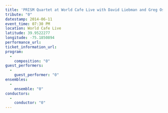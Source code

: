 ```yaml
---
title: 'PRISM Quartet at World Cafe Live with David Liebman and Greg Osby'
tribute: "0"
datestamp: 2014-06-11
event_time: 07:30 PM
location: World Cafe Live
latitude: 39.9522277
longitude: -75.1850894
performance_url: 
ticket_information_url: 
program: 
  -
    composition: "0"
guest_performers: 
  -
    guest_performer: "0"
ensembles: 
  -
    ensemble: "0"
conductors: 
  -
    conductor: "0"
---
```

